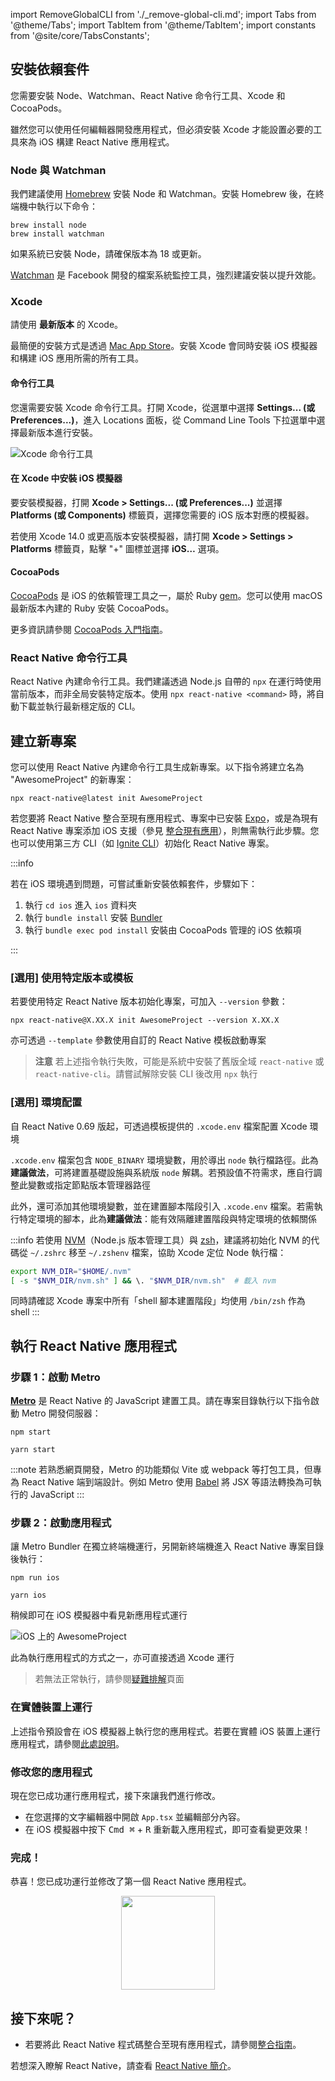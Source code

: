 import RemoveGlobalCLI from './\_remove-global-cli.md';
import Tabs from '@theme/Tabs'; import TabItem from '@theme/TabItem'; import constants from '@site/core/TabsConstants';

## 安裝依賴套件

您需要安裝 Node、Watchman、React Native 命令行工具、Xcode 和 CocoaPods。

雖然您可以使用任何編輯器開發應用程式，但必須安裝 Xcode 才能設置必要的工具來為 iOS 構建 React Native 應用程式。

### Node 與 Watchman

我們建議使用 [Homebrew](https://brew.sh/) 安裝 Node 和 Watchman。安裝 Homebrew 後，在終端機中執行以下命令：

```shell
brew install node
brew install watchman
```

如果系統已安裝 Node，請確保版本為 18 或更新。

[Watchman](https://facebook.github.io/watchman) 是 Facebook 開發的檔案系統監控工具，強烈建議安裝以提升效能。

### Xcode

請使用 **最新版本** 的 Xcode。

最簡便的安裝方式是透過 [Mac App Store](https://itunes.apple.com/us/app/xcode/id497799835?mt=12)。安裝 Xcode 會同時安裝 iOS 模擬器和構建 iOS 應用所需的所有工具。

#### 命令行工具

您還需要安裝 Xcode 命令行工具。打開 Xcode，從選單中選擇 **Settings... (或 Preferences...)**，進入 Locations 面板，從 Command Line Tools 下拉選單中選擇最新版本進行安裝。

![Xcode 命令行工具](/docs/assets/GettingStartedXcodeCommandLineTools.png)

#### 在 Xcode 中安裝 iOS 模擬器

要安裝模擬器，打開 **Xcode > Settings... (或 Preferences...)** 並選擇 **Platforms (或 Components)** 標籤頁，選擇您需要的 iOS 版本對應的模擬器。

若使用 Xcode 14.0 或更高版本安裝模擬器，請打開 **Xcode > Settings > Platforms** 標籤頁，點擊 "+" 圖標並選擇 **iOS…** 選項。

#### CocoaPods

[CocoaPods](https://cocoapods.org/) 是 iOS 的依賴管理工具之一，屬於 Ruby [gem](https://en.wikipedia.org/wiki/RubyGems)。您可以使用 macOS 最新版本內建的 Ruby 安裝 CocoaPods。

更多資訊請參閱 [CocoaPods 入門指南](https://guides.cocoapods.org/using/getting-started.html)。

### React Native 命令行工具

React Native 內建命令行工具。我們建議透過 Node.js 自帶的 `npx` 在運行時使用當前版本，而非全局安裝特定版本。使用 `npx react-native <command>` 時，將自動下載並執行最新穩定版的 CLI。

## 建立新專案

<RemoveGlobalCLI />

您可以使用 React Native 內建命令行工具生成新專案。以下指令將建立名為 "AwesomeProject" 的新專案：

```shell
npx react-native@latest init AwesomeProject
```

若您要將 React Native 整合至現有應用程式、專案中已安裝 [Expo](https://docs.expo.dev/bare/installing-expo-modules/)，或是為現有 React Native 專案添加 iOS 支援（參見 [整合現有應用](integration-with-existing-apps.md)），則無需執行此步驟。您也可以使用第三方 CLI（如 [Ignite CLI](https://github.com/infinitered/ignite)）初始化 React Native 專案。

:::info

若在 iOS 環境遇到問題，可嘗試重新安裝依賴套件，步驟如下：

1. 執行 `cd ios` 進入 `ios` 資料夾
2. 執行 `bundle install` 安裝 [Bundler](https://bundler.io/)
3. 執行 `bundle exec pod install` 安裝由 CocoaPods 管理的 iOS 依賴項

:::

### [選用] 使用特定版本或模板

若要使用特定 React Native 版本初始化專案，可加入 `--version` 參數：

```shell
npx react-native@X.XX.X init AwesomeProject --version X.XX.X
```

亦可透過 `--template` 參數使用自訂的 React Native 模板啟動專案

> **注意** 若上述指令執行失敗，可能是系統中安裝了舊版全域 `react-native` 或 `react-native-cli`。請嘗試解除安裝 CLI 後改用 `npx` 執行

### [選用] 環境配置

自 React Native 0.69 版起，可透過模板提供的 `.xcode.env` 檔案配置 Xcode 環境

`.xcode.env` 檔案包含 `NODE_BINARY` 環境變數，用於導出 `node` 執行檔路徑。此為**建議做法**，可將建置基礎設施與系統版 `node` 解耦。若預設值不符需求，應自行調整此變數或指定節點版本管理器路徑

此外，還可添加其他環境變數，並在建置腳本階段引入 `.xcode.env` 檔案。若需執行特定環境的腳本，此為**建議做法**：能有效隔離建置階段與特定環境的依賴關係

:::info
若使用 [NVM](https://nvm.sh/)（Node.js 版本管理工具）與 [zsh](https://ohmyz.sh/)，建議將初始化 NVM 的代碼從 `~/.zshrc` 移至 `~/.zshenv` 檔案，協助 Xcode 定位 Node 執行檔：

```zsh
export NVM_DIR="$HOME/.nvm"
[ -s "$NVM_DIR/nvm.sh" ] && \. "$NVM_DIR/nvm.sh"  # 載入 nvm
```

同時請確認 Xcode 專案中所有「shell 腳本建置階段」均使用 `/bin/zsh` 作為 shell
:::

## 執行 React Native 應用程式

### 步驟 1：啟動 Metro

[**Metro**](https://facebook.github.io/metro/) 是 React Native 的 JavaScript 建置工具。請在專案目錄執行以下指令啟動 Metro 開發伺服器：

<Tabs groupId="package-manager" queryString defaultValue={constants.defaultPackageManager} values={constants.packageManagers}>
<TabItem value="npm">

```shell
npm start
```

</TabItem>
<TabItem value="yarn">

```shell
yarn start
```

</TabItem>
</Tabs>

:::note
若熟悉網頁開發，Metro 的功能類似 Vite 或 webpack 等打包工具，但專為 React Native 端到端設計。例如 Metro 使用 [Babel](https://babel.dev/) 將 JSX 等語法轉換為可執行的 JavaScript
:::

### 步驟 2：啟動應用程式

讓 Metro Bundler 在獨立終端機運行，另開新終端機進入 React Native 專案目錄後執行：

<Tabs groupId="package-manager" queryString defaultValue={constants.defaultPackageManager} values={constants.packageManagers}>
<TabItem value="npm">

```shell
npm run ios
```

</TabItem>
<TabItem value="yarn">

```shell
yarn ios
```

</TabItem>
</Tabs>

稍候即可在 iOS 模擬器中看見新應用程式運行

![iOS 上的 AwesomeProject](/docs/assets/GettingStartediOSSuccess.png)

此為執行應用程式的方式之一，亦可直接透過 Xcode 運行

> 若無法正常執行，請參閱[疑難排解](troubleshooting.md)頁面

### 在實體裝置上運行

上述指令預設會在 iOS 模擬器上執行您的應用程式。若要在實體 iOS 裝置上運行應用程式，請參閱[此處說明](running-on-device.md)。

### 修改您的應用程式

現在您已成功運行應用程式，接下來讓我們進行修改。

- 在您選擇的文字編輯器中開啟 `App.tsx` 並編輯部分內容。
- 在 iOS 模擬器中按下 <kbd>Cmd ⌘</kbd> + <kbd>R</kbd> 重新載入應用程式，即可查看變更效果！

### 完成！

恭喜！您已成功運行並修改了第一個 React Native 應用程式。

<center><img src="/docs/assets/GettingStartedCongratulations.png" width="150"></img></center>

## 接下來呢？

- 若要將此 React Native 程式碼整合至現有應用程式，請參閱[整合指南](integration-with-existing-apps.md)。

若想深入瞭解 React Native，請查看 [React Native 簡介](getting-started)。